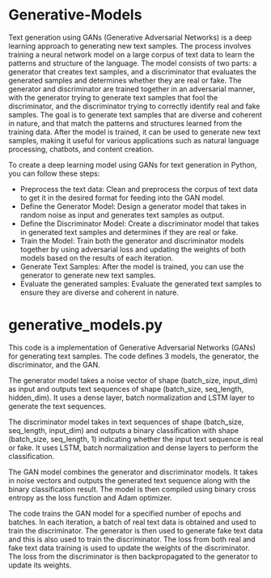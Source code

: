 # Generative-Models

Text generation using GANs (Generative Adversarial Networks) is a deep learning approach to generating new text samples. The process involves training a neural network model on a large corpus of text data to learn the patterns and structure of the language. The model consists of two parts: a generator that creates text samples, and a discriminator that evaluates the generated samples and determines whether they are real or fake. The generator and discriminator are trained together in an adversarial manner, with the generator trying to generate text samples that fool the discriminator, and the discriminator trying to correctly identify real and fake samples. The goal is to generate text samples that are diverse and coherent in nature, and that match the patterns and structures learned from the training data. After the model is trained, it can be used to generate new text samples, making it useful for various applications such as natural language processing, chatbots, and content creation.

To create a deep learning model using GANs for text generation in Python, you can follow these steps:

* Preprocess the text data: Clean and preprocess the corpus of text data to get it in the desired format for feeding into the GAN model.
* Define the Generator Model: Design a generator model that takes in random noise as input and generates text samples as output.
* Define the Discriminator Model: Create a discriminator model that takes in generated text samples and determines if they are real or fake.
* Train the Model: Train both the generator and discriminator models together by using adversarial loss and updating the weights of both models based on the results of each iteration.
* Generate Text Samples: After the model is trained, you can use the generator to generate new text samples.
* Evaluate the generated samples: Evaluate the generated text samples to ensure they are diverse and coherent in nature.

# generative_models.py

This code is a implementation of Generative Adversarial Networks (GANs) for generating text samples. The code defines 3 models, the generator, the discriminator, and the GAN.

The generator model takes a noise vector of shape (batch_size, input_dim) as input and outputs text sequences of shape (batch_size, seq_length, hidden_dim). It uses a dense layer, batch normalization and LSTM layer to generate the text sequences.

The discriminator model takes in text sequences of shape (batch_size, seq_length, input_dim) and outputs a binary classification with shape (batch_size, seq_length, 1) indicating whether the input text sequence is real or fake. It uses LSTM, batch normalization and dense layers to perform the classification.

The GAN model combines the generator and discriminator models. It takes in noise vectors and outputs the generated text sequence along with the binary classification result. The model is then compiled using binary cross entropy as the loss function and Adam optimizer.

The code trains the GAN model for a specified number of epochs and batches. In each iteration, a batch of real text data is obtained and used to train the discriminator. The generator is then used to generate fake text data and this is also used to train the discriminator. The loss from both real and fake text data training is used to update the weights of the discriminator. The loss from the discriminator is then backpropagated to the generator to update its weights.
